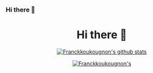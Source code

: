 ### Hi there 👋

<!--
**Franckkoukougnon/Franckkoukougnon** is a ✨ _special_ ✨ repository because its `README.md` (this file) appears on your GitHub profile.

Here are some ideas to get you started:

- 🔭 I’m currently working on ...
- 🌱 I’m currently learning ...
- 👯 I’m looking to collaborate on ...
- 🤔 I’m looking for help with ...
- 💬 Ask me about ...
- 📫 How to reach me: ...
- 😄 Pronouns: ...
- ⚡ Fun fact: ...
-->

<h1 align="center">Hi there 👋</h1>

<p align="center">
  <a href="https://github.com/Franckkoukougnon"><img src=https://github-readme-stats.vercel.app/api/?username=Franckkoukougnon&show_owner&count_private=true" alt="Franckkoukougnon's github stats"></a>
</p>

<p align="center">
  <a href="https://github.com/Franckkoukougnon"><img src="https://github-readme-stats.vercel.app/api/top-langs/?username=Franckkoukougnon&langs_count=10&hide=" alt=Franckkoukougnon's github stats"></a>
</p>



<!--
### Hi there 👋
**Banh-Canh/Banh-Canh** is a ✨ _special_ ✨ repository because its `README.md` (this file) appears on your GitHub profile.

Here are some ideas to get you started:

- 🔭 I’m currently working on ...
- 🌱 I’m currently learning ...
- 👯 I’m looking to collaborate on ...
- 🤔 I’m looking for help with ...
- 💬 Ask me about ...
- 📫 How to reach me: ...
- 😄 Pronouns: ...
- ⚡ Fun fact: ...
-->

